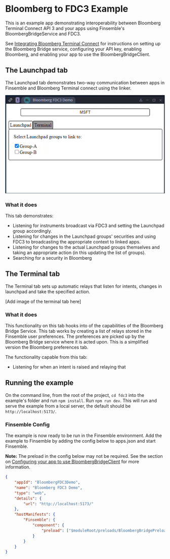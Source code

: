 # Bloomberg to FDC3 Example

This is an example app demonstrating interoperability between Bloomberg Terminal Connect API 3 and your apps using Finsemble's BloombergBridgeService and FDC3.

See [Integrating Bloomberg Terminal Connect](https://documentation.finsemble.com/docs/add-apps/bloomberg/integratingBloomberg) for instructions on setting up the Bloomberg Bridge service, configuring your API key, enabling Bloomberg, and enabling your app to use the BloombergBridgeClient.  

## The Launchpad tab

The Launchpad tab demonstrates two-way communication between apps in Finsemble and Bloomberg Terminal connect using the linker.

![img.png](img.png)

### What it does

This tab demonstrates:
- Listening for instruments broadcast via FDC3 and setting the Launchpad group accordingly.
- Listening for changes in the Launchpad groups' securities and using FDC3 to broadcasting the appropriate context to linked apps.  
- Listening for changes to the actual Launchpad groups themselves and taking an appropriate action (in this updating the list of groups). 
- Searching for a security in Bloomberg

## The Terminal tab

The Terminal tab sets up automatic relays that listen for intents, changes in launchpad and take the specified action.

[Add image of the terminal tab here]

### What it does

This functionality on this tab hooks into of the capabilities of the Bloomberg Bridge Service. This tab works by creating a list of relays stored in the Finsemble user preferences. The preferences are picked up by the Bloomberg Bridge service where it is acted upon. This is a simplified version the Bloomberg preferences tab.

The functionality capable from this tab:
- Listening for when an intent is raised and relaying that


## Running the example

On the command line, from the root of the project, `cd fdc3` into the example's folder and run `npm install`. Run `npm run dev`.
This will run and serve the example from a local server, the default should be `http://localhost:5173/`.

### Finsemble Config

The example is now ready to be run in the Finsemble environment. Add the example to Finsemble by adding the config below to apps.json and start Finsemble. 

**Note:** The preload in the config below may not be required. See the section on [Configuring your app to use BloombergBridgeClient](https://documentation.finsemble.com/docs/add-apps/bloomberg/integratingBloomberg#configuring-your-app-to-use-bloombergbridgeclient) for more information.

```json
{
    "appId": "BloombergFDC3Demo",
    "name": "Bloomberg FDC3 Demo",
    "type": "web",
    "details": {
        "url": "http://localhost:5173/"
    },
    "hostManifests": {
        "Finsemble": {
            "component": {
                "preload": ["$moduleRoot/preloads/BloombergBridgePreload.js"]
            }
        }
    }
}
```

